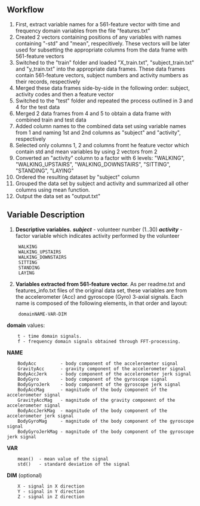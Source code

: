 ## Workflow

1. First, extract variable names for a 561-feature vector with time and frequency domain variables from the file "features.txt"    
2. Created 2 vectors containing positions of any variables with names containing "-std" and "mean", respecitively. 
These vectors will be later used for subsetting the appropriate columns from the data frame with 561-feature vectors
3. Switched to the "train" folder and loaded "X_train.txt", "subject_train.txt" and "y_train.txt" into the appropriate data frames.
These data frames contain 561-feature vectors, subject numbers and activity numbers as their records, respectively
4. Merged these data frames side-by-side in the following order: subject, activity codes and then a feature vector
5. Switched to the "test" folder and repeated the process outlined in 3 and 4 for the test data
6. Merged 2 data frames from 4 and 5 to obtain a data frame with combined train and test data
7. Added column names to the combined data set using variable names from 1 and naming 1st and 2nd columns as "subject" and "activity", respectively
8. Selected only columns 1, 2 and columns fromt he feature vector which contain std and mean variables by using 2 vectors from 2
9. Converted an "activity" column to a factor with 6 levels: "WALKING", "WALKING_UPSTAIRS", "WALKING_DOWNSTAIRS", "SITTING", "STANDING", "LAYING"
10. Ordered the resulting dataset by "subject" column
11. Grouped the data set by subject and activity and summarized all other columns using mean function.
12. Output the data set as "output.txt"

## Variable Description

1. **Descriptive variables.**
 ***subject***     - volunteer number (1..30)
 ***activity***           - factor variable which indicates activity performed by the volunteer 
        
        WALKING
        WALKING_UPSTAIRS
        WALKING_DOWNSTAIRS
        SITTING
        STANDING
        LAYING

2. **Variables extracted from 561-feature vector.**
As per readme.txt and features_info.txt files of the original data set, these variables are from the accelerometer (Acc) and gyroscope (Gyro) 3-axial signals.
Each name is composed of the following elements, in that order and layout:

        domainNAME-VAR-DIM

**domain** values:

        t - time domain signals.
        f - frequency domain signals obtained through FFT-processing.    

**NAME**

        BodyAcc         - body component of the accelerometer signal
        GravityAcc      - gravity component of the accelerometer signal
        BodyAccJerk     - body component of the accelerometer jerk signal
        BodyGyro        - body component of the gyroscope signal
        BodyGyroJerk    - body component of the gyroscope jerk signal
        BodyAccMag      - magnitude of the body component of the accelerometer signal
        GravityAccMag   - magnitude of the gravity component of the accelerometer signal
        BodyAccJerkMag  - magnitude of the body component of the accelerometer jerk signal
        BodyGyroMag     - magnitude of the body component of the gyroscope signal
        BodyGyroJerkMag - magnitude of the body component of the gyroscope jerk signal
        
**VAR**

        mean()  - mean value of the signal
        std()   - standard deviation of the signal

**DIM** (optional)
        
        X - signal in X direction
        Y - signal in Y direction
        Z - signal in Z direction
        
        

